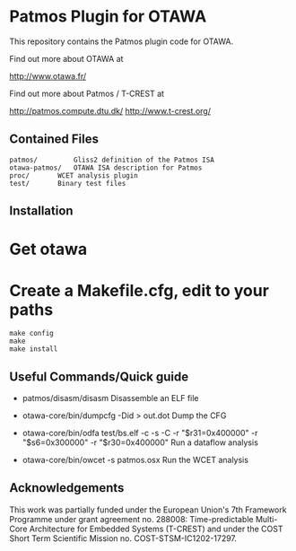 Patmos Plugin for OTAWA
=======================

This repository contains the Patmos plugin code for OTAWA.

Find out more about OTAWA at

  http://www.otawa.fr/

Find out more about Patmos / T-CREST at

  http://patmos.compute.dtu.dk/
  http://www.t-crest.org/


Contained Files
---------------

```
patmos/         Gliss2 definition of the Patmos ISA
otawa-patmos/   OTAWA ISA description for Patmos
proc/		WCET analysis plugin
test/		Binary test files
```

Installation
------------

# Get otawa


# Create a Makefile.cfg, edit to your paths

```
make config
make
make install
```


Useful Commands/Quick guide
---------------------------

- patmos/disasm/disasm <elf>
  Disassemble an ELF file

- otawa-core/bin/dumpcfg -Did <elf> > out.dot
  Dump the CFG

- otawa-core/bin/odfa test/bs.elf -c -s -C -r "\$r31=0x400000" -r "\$s6=0x300000" -r "\$r30=0x400000"
  Run a dataflow analysis

- otawa-core/bin/owcet -s patmos.osx <elf>
  Run the WCET analysis

Acknowledgements
----------------

This work was partially funded under the European Union's 7th Framework
Programme under grant agreement no. 288008: Time-predictable Multi-Core
Architecture for Embedded Systems (T-CREST) and under the COST Short Term 
Scientific Mission no. COST-STSM-IC1202-17297.

